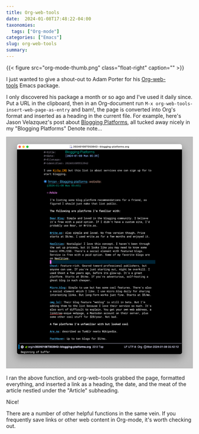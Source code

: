 ```yaml
---
title: Org-web-tools
date:  2024-01-08T17:48:22-04:00
taxonomies:
  tags: ["Org-mode"]
categories: ["Emacs"]
slug: org-web-tools
summary:
---
```


{{< figure src="org-mode-thumb.png" class="float-right"  caption="" >}}

I just wanted to give a shout-out to Adam Porter for his [Org-web-tools](https://github.com/alphapapa/org-web-tools) Emacs package.

I only discovered his package a month or so ago and I've used it daily since. Put a URL in the clipboard, then in an Org-document run `M-x org-web-tools-insert-web-page-as-entry` and bam!, the page is converted into Org's format and inserted as a heading in the current file. For example, here's Jason Velazquez's post about [Blogging Platforms](https://micro.fromjason.xyz/2024/01/06/blogging-platforms.html), all tucked away nicely in my "Blogging Platforms" Denote note...

![<# Screenshot of Emacs buffer #>](blogging-platforms.png "Screenshot of Emacs buffer")

I ran the above function, and org-web-tools grabbed the page, formatted everything, and inserted a link as a heading, the date, and the meat of the article nestled under the "Article" subheading.

Nice!

There are a number of other helpful functions in the same vein. If you frequently save links or other web content in Org-mode, it's worth checking out.
